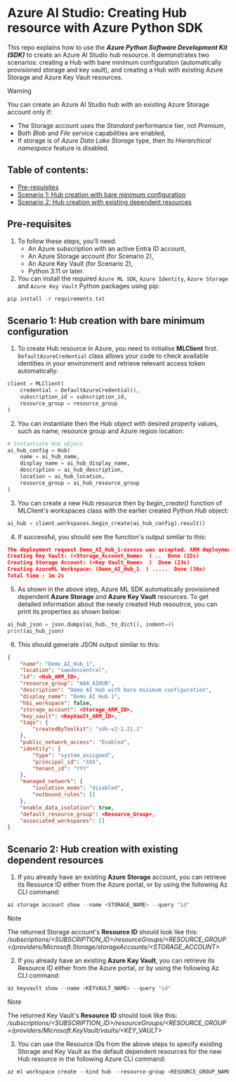 # Azure AI Studio: Creating Hub resource with Azure Python SDK
This repo explains how to use the **_Azure Python Software Development Kit (SDK)_** to create an Azure AI Studio _hub_ resource. It demonstrates two scenarios: creating a Hub with bare minimum configuration (automatically provisioned storage and key vault), and creating a Hub with existing Azure Storage and Azure Key Vault resources.

> [!WARNING]
> You can create an Azure AI Studio hub with an existing Azure Storage account only if:
> - The Storage account uses the _Standard_ performance tier, not _Premium_,
> - Both _Blob_ and _File_ service capabilities are enabled,
> - If storage is of _Azure Data Lake Storage_ type, then its _Hierarchical namespace_ feature is disabled.

## Table of contents:
- [Pre-requisites](https://github.com/LazaUK/AIStudio-Hub-SDK#pre-requisites)
- [Scenario 1: Hub creation with bare minimum configuration]()
- [Scenario 2: Hub creation with existing dependent resources]()

## Pre-requisites
1. To follow these steps, you'll need:
    - An Azure subscription with an active Entra ID account,
    - An Azure Storage account (for Scenario 2),
    - An Azure Key Vault (for Scenario 2),
    - Python 3.11 or later.
2. You can install the required ```Azure ML SDK```, ```Azure Identity```, ```Azure Storage``` and ```Azure Key Vault``` Python packages using pip:
``` PowerShell
pip install -r requirements.txt
```

## Scenario 1: Hub creation with bare minimum configuration
1. To create Hub resource in Azure, you need to initialise **MLClient** first. ```DefaultAzureCredential``` class allows your code to check available identities in your environment and retrieve relevant access token automatically:
``` Python
client = MLClient(
    credential = DefaultAzureCredential(),
    subscription_id = subscription_id,
    resource_group = resource_group
)
```
2. You can instantiate then the Hub object with desired property values, such as name, resource group and Azure region location:
``` Python
# Instantiate Hub object
ai_hub_config = Hub(
    name = ai_hub_name,
    display_name = ai_hub_display_name,
    description = ai_hub_description,
    location = ai_hub_location,
    resource_group = ai_hub_resource_group
)
```
3. You can create a new Hub resource then by _begin_create()_ function of MLClient's workspaces class with the earlier created Python _Hub_ object:
``` Python
ai_hub = client.workspaces.begin_create(ai_hub_config).result()
```
4. If successful, you should see the function's output similar to this:
``` JSON
The deployment request Demo_AI_Hub_1-xxxxxx was accepted. ARM deployment URI for reference: <ARM_ID>
Creating Key Vault: (<Storage_Account_Name>  ) ..  Done (22s)
Creating Storage Account: (<Key Vault_Name>  )  Done (23s)
Creating AzureML Workspace: (Demo_AI_Hub_1  ) .....  Done (36s)
Total time : 1m 2s
```
5. As shown in the above step, Azure ML SDK automatically provisioned dependent **Azure Storage** and **Azure Key Vault** resources. To get detailed information about the newly created Hub resoutrce, you can print its properties as shown below:
``` Python
ai_hub_json = json.dumps(ai_hub._to_dict(), indent=4)
print(ai_hub_json)
```
6. This should generate JSON output similar to this:
``` JSON
{
    "name": "Demo_AI_Hub_1",
    "location": "swedencentral",
    "id": <Hub_ARM_ID>,
    "resource_group": "AAA_AIHUB",
    "description": "Demo AI Hub with bare minimum configuration",
    "display_name": "Demo AI Hub 1",
    "hbi_workspace": false,
    "storage_account": <Storage_ARM_ID>,
    "key_vault": <KeyVault_ARM_ID>,
    "tags": {
        "createdByToolkit": "sdk-v2-1.21.1"
    },
    "public_network_access": "Enabled",
    "identity": {
        "type": "system_assigned",
        "principal_id": "XXX",
        "tenant_id": "YYY"
    },
    "managed_network": {
        "isolation_mode": "disabled",
        "outbound_rules": []
    },
    "enable_data_isolation": true,
    "default_resource_group": <Resource_Group>,
    "associated_workspaces": []
}
```

## Scenario 2: Hub creation with existing dependent resources
1. If you already have an existing **Azure Storage** account, you can retrieve its Resource ID either from the Azure portal, or by using the following Az CLI command:
``` PowerShell
az storage account show --name <STORAGE_NAME> --query "id"
```
> [!Note]
> The returned Storage account's **Resource ID** should look like this: _/subscriptions/<SUBSCRIPTION_ID>/resourceGroups/<RESOURCE_GROUP>/providers/Microsoft.Storage/storageAccounts/<STORAGE_ACCOUNT>_
2. If you already have an existing **Azure Kay Vault**, you can retrieve its Resource ID either from the Azure portal, or by using the following Az CLI command:
``` PowerShell
az keyvault show --name <KEYVAULT_NAME> --query "id"
```
> [!Note]
> The returned Key Vault's **Resource ID** should look like this: _/subscriptions/<SUBSCRIPTION_ID>/resourceGroups/<RESOURCE_GROUP>/providers/Microsoft.KeyVault/vaults/<KEY_VAULT>_
3. You can use the Resource IDs from the above steps to specify existing Storage and Key Vault as the default dependent resources for the new Hub resource in the following Azure CLI command:
``` PowerShell
az ml workspace create --kind hub --resource-group <RESOURCE_GROUP_NAME> --name <HUB_NAME> --display-name <HUB_DISPLAY_NAME> --description <HUB_DESCRIPTION> --location <HUB_AZURE_REGION> --storage-account <STORAGE_RESOURCE_ID> --key-vault <KEYVAULT_RESOURCE_ID>
```
